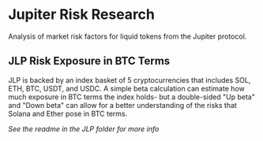 # Jupiter Risk Research
Analysis of market risk factors for liquid tokens from the Jupiter protocol.

## JLP Risk Exposure in BTC Terms
JLP is backed by an index basket of 5 cryptocurrencies that includes SOL, ETH, BTC, USDT, and USDC. A simple beta calculation can estimate how much exposure in BTC terms the index holds- but a double-sided "Up beta" and "Down beta" can allow for a better understanding of the risks that Solana and Ether pose in BTC terms.

*See the readme in the JLP folder for more info*

